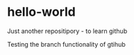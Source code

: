 # hello-world
Just another repositipory - to learn github

Testing the branch functionality of gtihub
